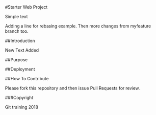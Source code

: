 #Starter Web Project

Simple text

Adding a line for rebasing example.
Then more changes from myfeature branch too.

##Introduction


New Text Added 

##Purpose

##Deployment

##How To Contribute

Please fork this repository and then issue Pull Requests for review. 

###Copyright

Git training 2018


